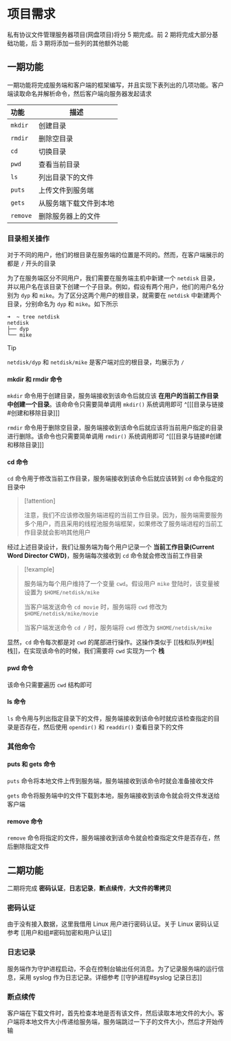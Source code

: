 # 项目需求

私有协议文件管理服务器项目(网盘项目)将分 $5$ 期完成。前 $2$ 期将完成大部分基础功能，后 $3$ 期将添加一些列的其他额外功能

## 一期功能

一期功能将完成服务端和客户端的框架编写，并且实现下表列出的几项功能。客户端读取命名并解析命令，然后客户端向服务器发起请求

| 功能       | 描述          |
| :------- | ----------- |
| `mkdir`  | 创建目录        |
| `rmdir`  | 删除空目录       |
| `cd`     | 切换目录        |
| `pwd`    | 查看当前目录      |
| `ls`     | 列出目录下的文件    |
| `puts`   | 上传文件到服务端    |
| `gets`   | 从服务端下载文件到本地 |
| `remove` | 删除服务器上的文件   |

### 目录相关操作

对于不同的用户，他们的根目录在服务端的位置是不同的。然而，在客户端展示的都是 `/` 开头的目录

为了在服务端区分不同用户，我们需要在服务端主机中新建一个 `netdisk` 目录，并以用户名在该目录下创建一个子目录。例如，假设有两个用户，他们的用户名分别为 `dyp` 和 `mike`。为了区分这两个用户的根目录，就需要在 `netdisk` 中新建两个目录，分别命名为 `dyp` 和 `mike`。如下所示

```shell
➜  ~ tree netdisk
netdisk
├── dyp
└── mike
```

> [!tip] 
> `netdisk/dyp` 和 `netdisk/mike` 是客户端对应的根目录，均展示为 `/`
> 

#### mkdir 和 rmdir 命令

`mkdir` 命令用于创建目录，服务端接收到该命令后就应该 **在用户的当前工作目录中创建一个目录**。该命命令只需要简单调用 `mkdir()` 系统调用即可 ^[[[目录与链接#创建和移除目录]]]

`rmdir` 命令用于删除空目录，服务端接收到该命令后就应该将当前用户指定的目录进行删除。该命令也只需要简单调用 `rmdir()` 系统调用即可 ^[[[目录与链接#创建和移除目录]]]

#### cd 命令

`cd` 命令用于修改当前工作目录，服务端接收到该命令后就应该转到 `cd` 命令指定的目录中

> [!attention] 
> 
> 注意，我们不应该修改服务端进程的当前工作目录。因为，服务端需要服务多个用户，而且采用的线程池服务端框架，如果修改了服务端进程的当前工作目录就会影响其他用户
> 

经过上述目录设计，我们让服务端为每个用户记录一个 **当前工作目录(Current Word Director CWD)**，服务端每次接收到 `cd` 命令就会修改当前工作目录

> [!example] 
> 
> 服务端为每个用户维持了一个变量 `cwd`。假设用户 `mike` 登陆时，该变量被设置为 `$HOME/netdisk/mike`
> 
> 当客户端发送命令 `cd movie` 时，服务端将 `cwd` 修改为 `$HOME/netdisk/mike/movie`
> 
> 当客户端发送命令 `cd /` 时，服务端将 `cwd` 修改为 `$HOME/netdisk/mike`
>

显然，`cd` 命令每次都是对 `cwd` 的尾部进行操作。这操作类似于 [[栈和队列#栈|栈]]，在实现该命令的时候，我们需要将 `cwd` 实现为一个 **栈**

#### pwd 命令

该命令只需要遍历 `cwd` 结构即可

#### ls 命令

`ls` 命令用与列出指定目录下的文件，服务端接收到该命令时就应该检查指定的目录是否存在，然后使用 `opendir()` 和 `readdir()` 查看目录下的文件

### 其他命令

#### puts 和 gets 命令

`puts` 命令将本地文件上传到服务端，服务端接收到该命令时就会准备接收文件

`gets` 命令将服务端中的文件下载到本地，服务端接收到该命令就会将文件发送给客户端

#### remove 命令

`remove` 命令将指定的文件，服务端接收到该命令就会检查指定文件是否存在，然后删除指定文件

## 二期功能

二期将完成 **密码认证**，**日志记录**，**断点续传**，**大文件的零拷贝**

### 密码认证

由于没有接入数据，这里我借用 Linux 用户进行密码认证。关于 Linux 密码认证参考 [[用户和组#密码加密和用户认证]]

### 日志记录

服务端作为守护进程启动，不会在控制台输出任何消息。为了记录服务端的运行信息，采用 syslog 作为日志记录。详细参考 [[守护进程#syslog 记录日志]]

### 断点续传

客户端在下载文件时，首先检查本地是否有该文件，然后读取本地文件的大小。客户端将本地文件大小传递给服务端，服务端跳过一下子的文件大小，然后才开始传输

